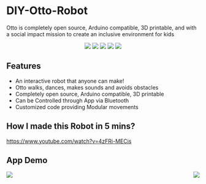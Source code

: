 
# DIY-Otto-Robot

Otto is completely open source, Arduino compatible, 3D printable, and with a social impact mission to create an inclusive environment for kids

<p align="center">
 <img src="https://user-images.githubusercontent.com/22457544/145758828-7d5d1592-b92e-405e-bd2f-a82266c99bf6.gif">
 <img src="https://user-images.githubusercontent.com/22457544/145515964-7a8c8478-45cc-4757-aabb-2ab5efedf0da.gif">
 <img src="https://user-images.githubusercontent.com/22457544/145758682-b810e2f1-1c1c-49cd-a03e-8a1268f2e961.gif">
 <img src="https://user-images.githubusercontent.com/22457544/145515537-a5127a39-54b0-43e7-8539-7d250ba32968.gif">
 <img src="https://user-images.githubusercontent.com/22457544/145515617-352d2f89-6f20-4bce-891a-11065101563a.gif">
</p>

## Features

- An interactive robot that anyone can make!
- Otto walks, dances, makes sounds and avoids obstacles
- Completely open source, Arduino compatible, 3D printable
- Can be Controlled through App via Bluetooth
- Customized code providing Modular movements


## How I made this Robot in 5 mins? 
https://www.youtube.com/watch?v=4zFRi-MECis

## App Demo
<img align="left" src="https://user-images.githubusercontent.com/22457544/133878883-c2f314ba-6411-4052-88d0-a5c19a1a32df.gif">
<img align="right" src="https://user-images.githubusercontent.com/22457544/133878886-4fbb642b-938a-4396-9f4e-c00a5e8fa7b9.gif">
<br/>




